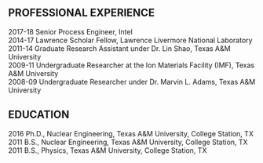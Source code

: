 ## PROFESSIONAL EXPERIENCE
<div class="box">
  <p>
2017-18   Senior Process Engineer, Intel <br />
2014-17	  Lawrence Scholar Fellow, Lawrence Livermore National Laboratory <br />
2011-14	  Graduate Research Assistant under Dr. Lin Shao, Texas A&M University <br />
2009-11	  Undergraduate Researcher at the Ion Materials Facility (IMF), Texas A&M University <br />
2008-09	  Undergraduate Researcher under Dr. Marvin L. Adams, Texas A&M University <br />
  </p>
</div>


## EDUCATION
<div class="box">
  <p>
2016		Ph.D., Nuclear Engineering, Texas A&M University, College Station, TX <br />
2011		B.S., Nuclear Engineering, Texas A&M University, College Station, TX <br />
2011		B.S., Physics, Texas A&M University, College Station, TX <br />
  </p>
</div>

